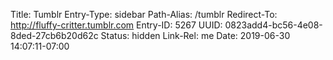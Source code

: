 Title: Tumblr
Entry-Type: sidebar
Path-Alias: /tumblr
Redirect-To: http://fluffy-critter.tumblr.com
Entry-ID: 5267
UUID: 0823add4-bc56-4e08-8ded-27cb6b20d62c
Status: hidden
Link-Rel: me
Date: 2019-06-30 14:07:11-07:00

